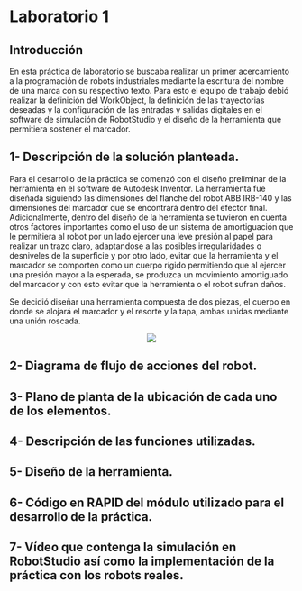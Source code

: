 ﻿# Laboratorio 1

## Introducción
En esta práctica de laboratorio se buscaba realizar un primer acercamiento a la programación de robots industriales mediante la escritura del nombre de una marca con su respectivo texto. Para esto el equipo de trabajo debió realizar la definición del WorkObject, la definición de las trayectorias deseadas y la configuración de las entradas y salidas digitales en el software de simulación de RobotStudio y el diseño de la herramienta que permitiera sostener el marcador.

## 1- Descripción de la solución planteada.
Para el desarrollo de la práctica se comenzó con el diseño preliminar de la herramienta en el software de Autodesk Inventor. La herramienta fue diseñada siguiendo las dimensiones del flanche del robot ABB IRB-140 y las dimensiones del marcador que se encontrará dentro del efector final. Adicionalmente, dentro del diseño de la herramienta se tuvieron en cuenta otros factores importantes como el uso de un sistema de amortiguación que le permitiera al robot por un lado ejercer una leve presión al papel para realizar un trazo claro, adaptandose a las posibles irregularidades o desniveles de la superficie y por otro lado, evitar que la herramienta y el marcador se comporten como un cuerpo rígido permitiendo que al ejercer una presión mayor a la esperada, se produzca un movimiento amortiguado del marcador y con esto evitar que la herramienta o el robot sufran daños.

Se decidió diseñar una herramienta compuesta de dos piezas, el cuerpo en donde se alojará el marcador y el resorte y la tapa, ambas unidas mediante una unión roscada.
<p align= "center"> 
<img src= "/Imagenes/Herramienta-cuerpo.png" align="center" style="max-width: 55%;">
</p>


## 2- Diagrama de flujo de acciones del robot.
## 3- Plano de planta de la ubicación de cada uno de los elementos.
## 4- Descripción de las funciones utilizadas.
## 5- Diseño de la herramienta.
## 6- Código en RAPID del módulo utilizado para el desarrollo de la práctica.
## 7- Vídeo que contenga la simulación en RobotStudio así como la implementación de la práctica con los robots reales.





